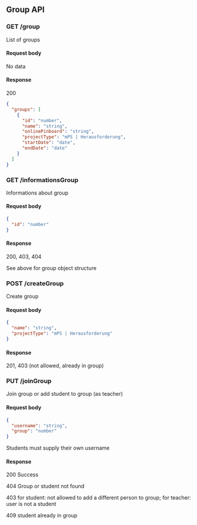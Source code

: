 ## Group API

### GET /group

List of groups

#### Request body
No data

#### Response
200
```json
{
  "groups": [
    {
      "id": "number",
      "name": "string",
      "onlinePinboard": "string",
      "projectType": "mPS | Herausforderung",
      "startDate": "date",
      "endDate": "date"
    }
  ]
}
```

### GET /informationsGroup

Informations about group

#### Request body

```json
{
  "id": "number"
}
```

#### Response

200, 403, 404

See above for group object structure

### POST /createGroup

Create group

#### Request body

```json
{
  "name": "string",
  "projectType": "mPS | Herausforderung"
}
```

#### Response

201, 403 (not allowed, already in group)

### PUT /joinGroup

Join group or add student to group (as teacher)

#### Request body

```json
{
  "username": "string",
  "group": "number"
}
```

Students must supply their own username

#### Response

200 Success

404 Group or student not found

403 for student: not allowed to add a different person to group; for teacher: user is not a student

409 student already in group